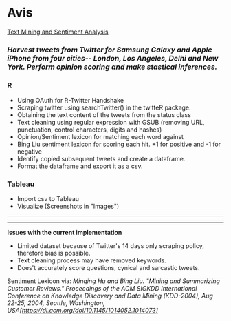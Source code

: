 # Avis
<ins> Text Mining and Sentiment Analysis </ins>

### *Harvest tweets from Twitter for Samsung Galaxy and Apple iPhone from four cities-- London, Los Angeles, Delhi and New York. Perform opinion scoring and make stastical inferences.*

### R <br>
<ul>
<li> Using OAuth for R-Twitter Handshake
<li> Scraping twitter using searchTwitter() in the twitteR package.
<li> Obtaining the text content of the tweets from the status class
<li> Text cleaning using regular expression with GSUB (removing URL, punctuation, control characters, digits and hashes)
<li> Opinion/Sentiment lexicon for matching each word against
<li> Bing Liu sentiment lexicon for scoring each hit. +1 for positive and -1 for negative
  <li> Identify copied subsequent tweets and create a dataframe.
<li> Format the dataframe and export it as a csv.
  </ul>
  
### Tableau <br>
<ul>
<li> Import csv to Tableau
<li> Visualize (Screenshots in "Images")
</ul> 
  
  <hr>
  <hr>
 <strong> Issues with the current implementation </strong> <br>
  <ul>
<li> Limited dataset because of Twitter's 14 days only scraping policy, therefore bias is possible.
<li> Text cleaning process may have removed keywords.
  <li> Does't accurately score questions, cynical and sarcastic tweets.
</ul> 

Sentiment Lexicon via: *Minqing Hu and Bing Liu. "Mining and Summarizing Customer Reviews."  Proceedings of the ACM SIGKDD International Conference on Knowledge Discovery and Data Mining (KDD-2004), Aug 22-25, 2004, Seattle, Washington, USA[https://dl.acm.org/doi/10.1145/1014052.1014073]*

